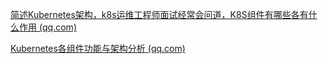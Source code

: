 [简述Kubernetes架构，k8s运维工程师面试经常会问道，K8S组件有哪些各有什么作用 (qq.com)](https://mp.weixin.qq.com/s/CaI3vc4S_5wrj6NCwNbDnA?version=4.1.26.6018&platform=win&nwr_flag=1#wechat_redirect)

[Kubernetes各组件功能与架构分析 (qq.com)](https://mp.weixin.qq.com/s/xrPVETAyhxtVabirxN1i2g?version=4.1.26.6018&platform=win&nwr_flag=1#wechat_redirect)